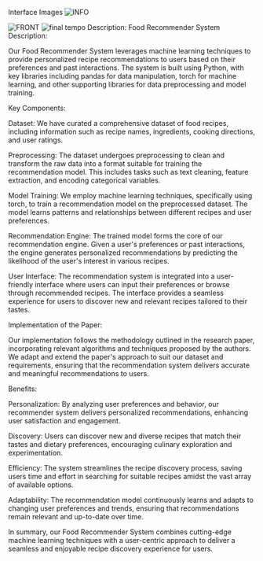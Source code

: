 Interface Images
![INFO](https://github.com/SaeedSubayyal/Zouq-Food-RecommenderAI/assets/127910222/8630ead7-3b0c-4092-b439-ca1a11fa0a90)

![FRONT](https://github.com/SaeedSubayyal/Zouq-Food-RecommenderAI/assets/127910222/6f50f170-8123-4814-8388-4fb418dd253d)
![final tempo](https://github.com/SaeedSubayyal/Zouq-Food-RecommenderAI/assets/127910222/040676ae-0d9f-4a71-beaa-e56b6db39eaa)
Description:
Food Recommender System Description:

Our Food Recommender System leverages machine learning techniques to provide personalized recipe recommendations to users based on their preferences and past interactions. The system is built using Python, with key libraries including pandas for data manipulation, torch for machine learning, and other supporting libraries for data preprocessing and model training.

Key Components:

Dataset: We have curated a comprehensive dataset of food recipes, including information such as recipe names, ingredients, cooking directions, and user ratings.

Preprocessing: The dataset undergoes preprocessing to clean and transform the raw data into a format suitable for training the recommendation model. This includes tasks such as text cleaning, feature extraction, and encoding categorical variables.

Model Training: We employ machine learning techniques, specifically using torch, to train a recommendation model on the preprocessed dataset. The model learns patterns and relationships between different recipes and user preferences.

Recommendation Engine: The trained model forms the core of our recommendation engine. Given a user's preferences or past interactions, the engine generates personalized recommendations by predicting the likelihood of the user's interest in various recipes.

User Interface: The recommendation system is integrated into a user-friendly interface where users can input their preferences or browse through recommended recipes. The interface provides a seamless experience for users to discover new and relevant recipes tailored to their tastes.

Implementation of the Paper:

Our implementation follows the methodology outlined in the research paper, incorporating relevant algorithms and techniques proposed by the authors. We adapt and extend the paper's approach to suit our dataset and requirements, ensuring that the recommendation system delivers accurate and meaningful recommendations to users.

Benefits:

Personalization: By analyzing user preferences and behavior, our recommender system delivers personalized recommendations, enhancing user satisfaction and engagement.

Discovery: Users can discover new and diverse recipes that match their tastes and dietary preferences, encouraging culinary exploration and experimentation.

Efficiency: The system streamlines the recipe discovery process, saving users time and effort in searching for suitable recipes amidst the vast array of available options.

Adaptability: The recommendation model continuously learns and adapts to changing user preferences and trends, ensuring that recommendations remain relevant and up-to-date over time.

In summary, our Food Recommender System combines cutting-edge machine learning techniques with a user-centric approach to deliver a seamless and enjoyable recipe discovery experience for users.

